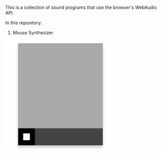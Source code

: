 This is a collection of sound programs that use the browser's WebAudio API.

In this repository:

1. Mouse Synthesizer 

![Mouse Synthesizer](images/mouse_synth.png)